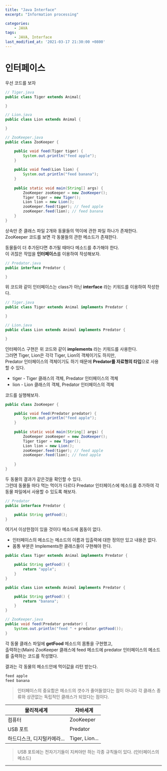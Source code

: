 ```yaml
---
title: "Java Interface"
excerpt: "Information processing"

categories:
    - JAVA
tags:
    - JAVA, Interface
last_modified_at: '2021-03-17 21:30:00 +0800'
---
```


# 인터페이스

우선 코드를 보자

``` java
// Tiger.java
public class Tiger extends Animal{

}
```
``` java
// Lion.java
public class Lion extends Animal {

}
```
``` java
// ZooKeeper.java
public class ZooKeeper {

	public void feed(Tiger tiger) {
		System.out.println("feed apple");
	}
	
	public void feed(Lion lion) {
		System.out.println("feed banana");
	}
	
	public static void main(String[] args) {
		ZooKeeper zooKeeper = new ZooKeeper();
		Tiger tiger = new Tiger();
		Lion lion = new Lion();
		zooKeeper.feed(tiger); // feed apple
		zooKeeper.feed(lion); // feed banana
	}
}
```

상속만 준 클래스 파일 2개와 동물들의 먹이에 관한 파일 하나가 존재한다.<br>
ZooKeeper 코드를 보면 각 동물들의 관한 메소드가 존재한다.<br>

동물들이 더 추가된다면 추가될 때마다 메소드를 추가해야 한다.<br>
이 귀찮은 작업을 **인터페이스**를 이용하여 작성해보자.

``` java
// Predator.java
public interface Predator {

}
```
위 코드와 같이 인터페이스는 class가 아닌 **interface** 라는 키워드를 이용하여 작성한다.<br>

``` java
// Tiger.java
public class Tiger extends Animal implements Predator {

}
```

``` java
// Lion.java
public class Lion extends Animal implements Predator {

}
```
인터페이스 구현은 위 코드와 같이 **implements** 라는 키워드를 사용한다.<br>
그러면 Tiger, Lion은 각각 Tiger, Lion의 객체이기도 하지만,<br> 
Predator 인터페이스의 객체이기도 하기 때문에 **Predator를 자료형의 타입**으로 사용할 수 있다.<br>

* tiger - Tiger 클래스의 객체, Predator 인터페이스의 객체
* lion - Lion 클래스의 객체, Predator 인터페이스의 객체

코드를 실행해보자.
``` java
public class ZooKeeper {

	public void feed(Predator predator) {
		System.out.println("feed apple");
	}
	
	public static void main(String[] args) {
		ZooKeeper zooKeeper = new ZooKeeper();
		Tiger tiger = new Tiger();
		Lion lion = new Lion();
		zooKeeper.feed(tiger); // feed apple
		zooKeeper.feed(lion); // feed apple
		
	}
}
```

두 동물의 결과가 같은것을 확인할 수 있다.<br>
그런데 동물들 마다 먹는 먹이가 다르다 Predator 인터페이스에 메소드를 추가하여 각 동물 파일에서 사용할 수 있도록 해보자.<br>

``` java
// Predator
public interface Predator {

	public String getFood();
}
```
여기서 이상한점이 있을 것이다 메소드에 몸동이 없다.<br>

* 인터페이스의 메소드는 메소드의 이름과 입출력에 대한 정의만 있고 내용은 없다.
* 몸통 부분은 Implements한 클래스들이 구현해야 한다.<br>

``` java
public class Tiger extends Animal implements Predator {

	public String getFood() {
		return "apple";
	}
}
```
``` java
public class Lion extends Animal implements Predator {

	public String getFood() {
		return "banana";
	}
}
```
``` java
// ZooKeeper.java
public void feed(Predator predator) {
	System.out.println("feed " + predator.getFood());
}
```

각 동물 클래스 파일에 **getFood** 메소드의 몸통을 구현했고,<br>
출력하는(Main) ZooKeeper 클래스에 feed 메소드에 predator 인터페이스의 메소드를 출력하는 코드를 작성했다.

결과는 각 동물의 메소드안에 먹이값을 리턴 받는다.
``` java
feed apple
feed banana
```

> 인터페이스의 중요함은 메소드의 갯수가 줄어들었다는 점이 아니라 각 클래스 종류와 상관없는 독립적인 클래스가 되었다는 점이다.<br>



| 물리적세계                  | 자바세계       |
| --------------------------- | -------------- |
| 컴퓨터                      | ZooKeeper      |
| USB 포트                    | Predator       |
| 하드디스크, 디지털카메라... | Tiger, Lion... |<br>
> USB 포트에는 전자기기들이 지켜야만 하는 각종 규칙들이 있다. (인터페이스의 메소드)
---
